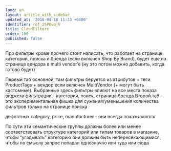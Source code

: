 ```yaml
---
lang: en
layout: article_with_sidebar
updated_at: '2018-04-18 11:33 +0400'
identifier: ref_25POvGjV
title: CloudFilters
order: 100
published: false
---
```

Про фильтры кроме прочего стоит написать, что работает на странице категорий, поиска и бренда (если включен Shop By Brand),
будет еще на странице вендора в multi vendor’e (ну это потом можно добавить, когда готово будет)

Первый таб основной, там фильтры беруется из атрибутов + теги ProductTags + вендор если включен MultiVendor (+ могут быть кастомные). Выбранные здесь фильтры влияют на все места показа виджета фильтрации - категория, поиск, страница бренда
Второй таб – это экспериментальная фишка для сужения/уменьшения количества фильтров только на странице поиска

дефолтных category, price, manufacturer - они всегда показываются

По сути эти семантические группы должны более или менее соответствовать структуре категорий или типам товаров в магазине, чтобы “угадывать” категорию
они должны быть непересекающимися, чтобы по смыслу запрос попадал однозначно или туда или сюда